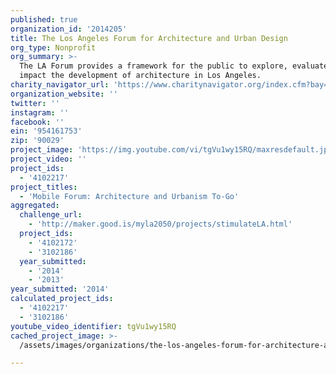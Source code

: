 ```yaml
---
published: true
organization_id: '2014205'
title: The Los Angeles Forum for Architecture and Urban Design
org_type: Nonprofit
org_summary: >-
  The LA Forum provides a framework for the public to explore, evaluate, and
  impact the development of architecture in Los Angeles.
charity_navigator_url: 'https://www.charitynavigator.org/index.cfm?bay=search.profile&ein=954161753'
organization_website: ''
twitter: ''
instagram: ''
facebook: ''
ein: '954161753'
zip: '90029'
project_image: 'https://img.youtube.com/vi/tgVu1wy15RQ/maxresdefault.jpg'
project_video: ''
project_ids:
  - '4102217'
project_titles:
  - 'Mobile Forum: Architecture and Urbanism To-Go'
aggregated:
  challenge_url:
    - 'http://maker.good.is/myla2050/projects/stimulateLA.html'
  project_ids:
    - '4102172'
    - '3102186'
  year_submitted:
    - '2014'
    - '2013'
year_submitted: '2014'
calculated_project_ids:
  - '4102217'
  - '3102186'
youtube_video_identifier: tgVu1wy15RQ
cached_project_image: >-
  /assets/images/organizations/the-los-angeles-forum-for-architecture-and-urban-design/img.youtube.com/vi/tgVu1wy15RQ/maxresdefault.jpg

---
```

